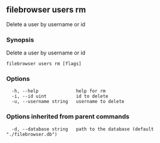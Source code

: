 ## filebrowser users rm

Delete a user by username or id

### Synopsis

Delete a user by username or id

```
filebrowser users rm [flags]
```

### Options

```
  -h, --help              help for rm
  -i, --id uint           id to delete
  -u, --username string   username to delete
```

### Options inherited from parent commands

```
  -d, --database string   path to the database (default "./filebrowser.db")
```
